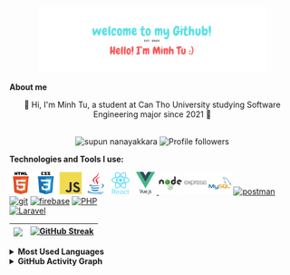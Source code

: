 <p align="center"><a href="https://github.com/tu1511"><img width="80%" alt="Hello, I'm Minh Tu." src="./assets/welcome_to_my_Github.png" /></a></p>

**About me**

<div align="center">👋 Hi, I'm Minh Tu, a student at Can Tho University studying Software Engineering major since 2021 🚀</div>

<br />

<p align="center"> 
 <img src="https://komarev.com/ghpvc/?username=tu1511&label=Profile%20views&color=blue&style=flat" alt="supun nanayakkara" /> 
 <img alt="Profile followers" src="https://img.shields.io/github/followers/tu1511">
</p>

**Technologies and Tools I use:**

<a href="https://www.w3.org/html/" target="_blank"><img src="https://raw.githubusercontent.com/devicons/devicon/master/icons/html5/html5-original-wordmark.svg" alt="html5" width="40" height="40"/></a>
<a href="https://www.w3schools.com/css/" target="_blank"><img src="https://raw.githubusercontent.com/devicons/devicon/master/icons/css3/css3-original-wordmark.svg" alt="css3" width="40" height="40"/></a>
<a href="https://developer.mozilla.org/en-US/docs/Web/JavaScript" target="_blank"><img src="https://raw.githubusercontent.com/devicons/devicon/master/icons/javascript/javascript-original.svg" alt="javascript" width="40" height="40"/></a>
<a href="https://www.java.com" target="_blank" rel="noreferrer"><img src="https://raw.githubusercontent.com/devicons/devicon/master/icons/java/java-original.svg" alt="java" width="40" height="40"/></a>
<a href="https://reactjs.org/" target="_blank"><img src="https://raw.githubusercontent.com/devicons/devicon/master/icons/react/react-original-wordmark.svg" alt="react" width="40" height="40"/></a>
<a href="https://vuejs.org/" target="_blank" rel="noreferrer"><img src="https://raw.githubusercontent.com/devicons/devicon/master/icons/vuejs/vuejs-original-wordmark.svg" alt="vuejs" width="40" height="40"/>
<a href="https://nodejs.org" target="_blank"><img src="https://raw.githubusercontent.com/devicons/devicon/master/icons/nodejs/nodejs-original-wordmark.svg" alt="nodejs" width="40" height="40"/></a>
<a href="https://expressjs.com" target="_blank"><img src="https://raw.githubusercontent.com/devicons/devicon/master/icons/express/express-original-wordmark.svg" alt="express" width="40" height="40"/></a>
<a href="https://www.mysql.com/" target="_blank"><img src="https://github.com/devicons/devicon/blob/master/icons/mysql/mysql-original-wordmark.svg" title="MySQL"  alt="MySQL" width="40" height="40"/></a>
<a href="https://www.postman.com/" target="_blank"><img src="https://www.vectorlogo.zone/logos/getpostman/getpostman-icon.svg" alt="postman" width="40" height="40"/></a>
<a href="https://git-scm.com/" target="_blank"><img src="https://www.vectorlogo.zone/logos/git-scm/git-scm-icon.svg" alt="git" width="40" height="40"/></a>
<a href="https://firebase.google.com/" target="_blank"> <img src="https://www.vectorlogo.zone/logos/firebase/firebase-icon.svg" alt="firebase" width="40" height="40"/></a>
<a href="https://www.php.net/" target="_blank"><img src="https://profilinator.rishav.dev/skills-assets/php-original.svg" alt="PHP" width="40" height="40" /></a>  
<a href="https://laravel.com/" target="_blank"><img src="https://profilinator.rishav.dev/skills-assets/laravel-plain-wordmark.svg" alt="Laravel" width="40" height="40"></a>

| <a href="https://github.com/anuraghazra/github-readme-stats"><img src="https://github-readme-stats.vercel.app/api?username=tu1511&show_icons=true&count_private=true&hide_border=true" align="center"/></a> | <a href="https://git.io/streak-stats"><img src="https://github-readme-streak-stats.herokuapp.com?user=tu1511&theme=tokyonight&background=ffffff&hide_border=true" alt="GitHub Streak" /></a> |
| ----------------------------------------------------------------------------------------------------------------------------------------------------------------------------------------------------------- | -------------------------------------------------------------------------------------------------------------------------------------------------------------------------------------------- |

<details>
  <summary><b>Most Used Languages</b></summary><br>
  <p align="left">
     <img alt="tu1511's Top Languages" src="https://github-readme-stats.vercel.app/api/top-langs?username=tu1511&langs_count=10&show_icons=true&layout=compact&theme=light"/>
  </p>
</details>

<details>
  <summary><b>GitHub Activity Graph</b></summary><br>
 
  [![Nguyen Minh Tu's github activity graph](https://github-readme-activity-graph.vercel.app/graph?username=tu1511&theme=tokyo-night)](https://github.com/ashutosh00710/github-readme-activity-graph)
</details>

